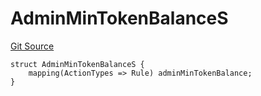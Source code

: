 # AdminMinTokenBalanceS
[Git Source](https://github.com/thrackle-io/tron/blob/759037970009f24ec0ac5995bf26019f0b6997be/src/client/token/handler/diamond/RuleStorage.sol)


```solidity
struct AdminMinTokenBalanceS {
    mapping(ActionTypes => Rule) adminMinTokenBalance;
}
```

